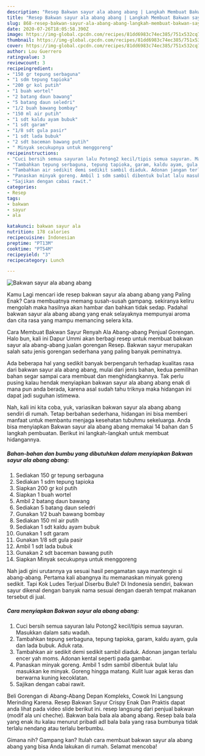 ```yaml
---
description: "Resep Bakwan sayur ala abang abang | Langkah Membuat Bakwan sayur ala abang abang Yang Bisa Manjain Lidah"
title: "Resep Bakwan sayur ala abang abang | Langkah Membuat Bakwan sayur ala abang abang Yang Bisa Manjain Lidah"
slug: 868-resep-bakwan-sayur-ala-abang-abang-langkah-membuat-bakwan-sayur-ala-abang-abang-yang-bisa-manjain-lidah
date: 2020-07-26T18:05:58.390Z
image: https://img-global.cpcdn.com/recipes/81dd6983c74ec385/751x532cq70/bakwan-sayur-ala-abang-abang-foto-resep-utama.jpg
thumbnail: https://img-global.cpcdn.com/recipes/81dd6983c74ec385/751x532cq70/bakwan-sayur-ala-abang-abang-foto-resep-utama.jpg
cover: https://img-global.cpcdn.com/recipes/81dd6983c74ec385/751x532cq70/bakwan-sayur-ala-abang-abang-foto-resep-utama.jpg
author: Lou Guerrero
ratingvalue: 3
reviewcount: 3
recipeingredient:
- "150 gr tepung serbaguna"
- "1 sdm tepung tapioka"
- "200 gr kol putih"
- "1 buah wortel"
- "2 batang daun bawang"
- "5 batang daun seledri"
- "1/2 buah bawang bombay"
- "150 ml air putih"
- "1 sdt kaldu ayam bubuk"
- "1 sdt garam"
- "1/8 sdt gula pasir"
- "1 sdt lada bubuk"
- "2 sdt baceman bawang putih"
- " Minyak secukupnya untuk menggoreng"
recipeinstructions:
- "Cuci bersih semua sayuran lalu Potong2 kecil/tipis semua sayuran. Masukkan dalam satu wadah."
- "Tambahkan tepung serbaguna, tepung tapioka, garam, kaldu ayam, gula dan lada bubuk. Aduk rata."
- "Tambahkan air sedikit demi sedikit sambil diaduk. Adonan jangan terlalu encer yah moms. Adonan kental seperti pada gambar."
- "Panaskan minyak goreng. Ambil 1 sdm sambil dibentuk bulat lalu masukkan ke minyak. Goreng hingga matang. Kulit luar agak keras dan berwarna kuning kecoklatan."
- "Sajikan dengan cabai rawit."
categories:
- Resep
tags:
- bakwan
- sayur
- ala

katakunci: bakwan sayur ala 
nutrition: 178 calories
recipecuisine: Indonesian
preptime: "PT13M"
cooktime: "PT54M"
recipeyield: "3"
recipecategory: Lunch

---
```



![Bakwan sayur ala abang abang](https://img-global.cpcdn.com/recipes/81dd6983c74ec385/751x532cq70/bakwan-sayur-ala-abang-abang-foto-resep-utama.jpg)

Kamu Lagi mencari ide resep bakwan sayur ala abang abang yang Paling Enak? Cara membuatnya memang susah-susah gampang. sekiranya keliru mengolah maka hasilnya akan hambar dan bahkan tidak sedap. Padahal bakwan sayur ala abang abang yang enak selayaknya mempunyai aroma dan cita rasa yang mampu memancing selera kita.

Cara Membuat Bakwan Sayur Renyah Ala Abang-abang Penjual Gorengan. Halo bun, kali ini Dapur Ummi akan berbagi resep untuk membuat bakwan sayur ala abang-abang jualan gorengan Resep. Bakwan sayur merupakan salah satu jenis gorengan sederhana yang paling banyak peminatnya.

Ada beberapa hal yang sedikit banyak berpengaruh terhadap kualitas rasa dari bakwan sayur ala abang abang, mulai dari jenis bahan, kedua pemilihan bahan segar sampai cara membuat dan menghidangkannya. Tak perlu pusing kalau hendak menyiapkan bakwan sayur ala abang abang enak di mana pun anda berada, karena asal sudah tahu triknya maka hidangan ini dapat jadi suguhan istimewa.


Nah, kali ini kita coba, yuk, variasikan bakwan sayur ala abang abang sendiri di rumah. Tetap berbahan sederhana, hidangan ini bisa memberi manfaat untuk membantu menjaga kesehatan tubuhmu sekeluarga. Anda bisa menyiapkan Bakwan sayur ala abang abang memakai 14 bahan dan 5 langkah pembuatan. Berikut ini langkah-langkah untuk membuat hidangannya.

<!--inarticleads1-->

##### Bahan-bahan dan bumbu yang dibutuhkan dalam menyiapkan Bakwan sayur ala abang abang:

1. Sediakan 150 gr tepung serbaguna
1. Sediakan 1 sdm tepung tapioka
1. Siapkan 200 gr kol putih
1. Siapkan 1 buah wortel
1. Ambil 2 batang daun bawang
1. Sediakan 5 batang daun seledri
1. Gunakan 1/2 buah bawang bombay
1. Sediakan 150 ml air putih
1. Sediakan 1 sdt kaldu ayam bubuk
1. Gunakan 1 sdt garam
1. Gunakan 1/8 sdt gula pasir
1. Ambil 1 sdt lada bubuk
1. Gunakan 2 sdt baceman bawang putih
1. Siapkan  Minyak secukupnya untuk menggoreng


Nah jadi gini urutannya ya sesuai hasil pengamatan saya mantengin si abang-abang. Pertama kali abangnya itu memanaskan minyak goreng sedikit. Tapi Kok Ludes Terjual Diserbu Bule? Di Indonesia sendiri, bakwan sayur dikenal dengan banyak nama sesuai dengan daerah tempat makanan tersebut di jual. 

<!--inarticleads2-->

##### Cara menyiapkan Bakwan sayur ala abang abang:

1. Cuci bersih semua sayuran lalu Potong2 kecil/tipis semua sayuran. Masukkan dalam satu wadah.
1. Tambahkan tepung serbaguna, tepung tapioka, garam, kaldu ayam, gula dan lada bubuk. Aduk rata.
1. Tambahkan air sedikit demi sedikit sambil diaduk. Adonan jangan terlalu encer yah moms. Adonan kental seperti pada gambar.
1. Panaskan minyak goreng. Ambil 1 sdm sambil dibentuk bulat lalu masukkan ke minyak. Goreng hingga matang. Kulit luar agak keras dan berwarna kuning kecoklatan.
1. Sajikan dengan cabai rawit.


Beli Gorengan di Abang-Abang Depan Kompleks, Cowok Ini Langsung Merinding Karena. Resep Bakwan Sayur Crispy Enak Dan Praktis dapat anda lihat pada video slide berikut ini. resep langsung dari penjual bakwan (modif ala uni cheche). Bakwan bala bala ala abang abang. Resep bala bala yang enak itu kalau menurut pribadi adl bala bala yang rasa bumbunya tidak terlalu nendang atau terlalu berbumbu. 

Gimana nih? Gampang kan? Itulah cara membuat bakwan sayur ala abang abang yang bisa Anda lakukan di rumah. Selamat mencoba!
